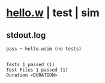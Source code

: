 # [hello.w](../../../../../examples/tests/valid/hello.w) | test | sim

## stdout.log
```log
pass ─ hello.wsim (no tests)
 
 
Tests 1 passed (1)
Test Files 1 passed (1)
Duration <DURATION>
```

